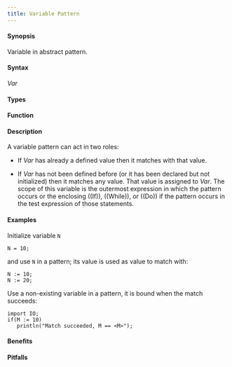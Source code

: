 ```yaml
---
title: Variable Pattern
---
```


#### Synopsis

Variable in abstract pattern.

#### Syntax

_Var_

#### Types

#### Function

#### Description

A variable pattern can act in two roles:

* If _Var_ has already a defined value then it matches with that value.

*  If _Var_ has not been defined before (or it has been declared but not initialized) then it matches any value. 
    That value is assigned to _Var_. The scope of this variable is the outermost expression in which the pattern occurs
or the enclosing ((If)), ((While)), or ((Do)) if the pattern occurs in the test expression of those statements.

#### Examples

Initialize variable `N`
```rascal-shell
N = 10;
```
and use `N` in a pattern; its value is used as value to match with:
```rascal-shell,continue
N := 10;
N := 20;
```
Use a non-existing variable in a pattern, it is bound when the match succeeds:
```rascal-shell,continue
import IO;
if(M := 10)
   println("Match succeeded, M == <M>");
```

#### Benefits

#### Pitfalls

